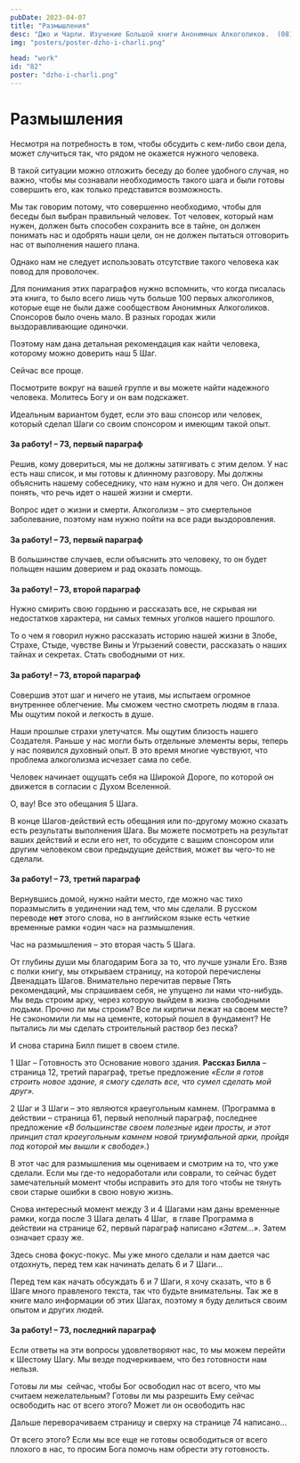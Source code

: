```yaml
---
pubDate: 2023-04-07
title: "Размышления"
desc: "Джо и Чарли. Изучение Большой книги Анонимных Алкоголиков.  (081)"
img: "posters/poster-dzho-i-charli.png"

head: "work"
id: "82"
poster: "dzho-i-charli.png"
---
```


# Размышления

Несмотря на потребность в том, чтобы обсудить с кем-либо свои дела, может случиться так, что рядом не окажется нужного человека.

В такой ситуации можно отложить беседу до более удобного случая, но важно, чтобы мы сознавали необходимость такого шага и были готовы совершить его, как только представится возможность.

Мы так говорим потому, что совершенно необходимо, чтобы для беседы был выбран правильный человек. Тот человек, который нам нужен, должен быть способен сохранить все в тайне, он должен понимать нас и одобрять наши цели, он не должен пытаться отговорить нас от выполнения нашего плана.

Однако нам не следует использовать отсутствие такого человека как повод для проволочек.

Для понимания этих параграфов нужно вспомнить, что когда писалась эта книга, то было всего лишь чуть больше 100 первых алкоголиков, которые еще не были даже сообществом Анонимных Алкоголиков. Спонсоров было очень мало. В разных городах жили выздоравливающие одиночки.

Поэтому нам дана детальная рекомендация как найти человека, которому можно доверить наш 5 Шаг.

Сейчас все проще.

Посмотрите вокруг на вашей группе и вы можете найти надежного человека. Молитесь Богу и он вам подскажет.

Идеальным вариантом будет, если это ваш спонсор или человек, который сделал Шаги со своим спонсором и имеющим такой опыт.

#### За работу! – 73, первый параграф

Решив, кому довериться, мы не должны затягивать с этим делом. У нас есть наш список, и мы готовы к длинному разговору. Мы должны объяснить нашему собеседнику, что нам нужно и для чего. Он должен понять, что речь идет о нашей жизни и смерти.

Вопрос идет о жизни и смерти. Алкоголизм – это смертельное заболевание, поэтому нам нужно пойти на все ради выздоровления.

#### За работу! – 73, первый параграф

В большинстве случаев, если объяснить это человеку, то он будет польщен нашим доверием и рад оказать помощь.

#### За работу! – 73, второй параграф

Нужно смирить свою гордыню и рассказать все, не скрывая ни недостатков характера, ни самых темных уголков нашего прошлого.

То о чем я говорил нужно рассказать историю нашей жизни в Злобе, Страхе, Стыде, чувстве Вины и Угрызений совести, рассказать о наших тайнах и секретах. Стать свободными от них.

#### За работу! – 73, второй параграф

Совершив этот шаг и ничего не утаив, мы испытаем огромное внутреннее облегчение. Мы сможем честно смотреть людям в глаза. Мы ощутим покой и легкость в душе.

Наши прошлые страхи улетучатся. Мы ощутим близость нашего Создателя. Раньше у нас могли быть отдельные элементы веры, теперь у нас появился духовный опыт. В это время многие чувствуют, что проблема алкоголизма исчезает сама по себе.

Человек начинает ощущать себя на Широкой Дороге, по которой он движется в согласии с Духом Вселенной.

О, вау! Все это обещания 5 Шага.

В конце Шагов-действий есть обещания или по-другому можно сказать есть результаты выполнения Шага. Вы можете посмотреть на результат ваших действий и если его нет, то обсудите с вашим спонсором или другим человеком свои предыдущие действия, может вы чего-то не сделали.

#### За работу! – 73, третий параграф

Вернувшись домой, нужно найти место, где можно час тихо поразмыслить в уединении над тем, что мы сделали.
В русском переводе **нет** этого слова, но в английском языке есть четкие временные рамки «один час» на размышления.

Час на размышления – это вторая часть 5 Шага.

От глубины души мы благодарим Бога за то, что лучше узнали Его. Взяв с полки книгу, мы открываем страницу, на которой перечислены Двенадцать Шагов. Внимательно перечитав первые Пять рекомендаций, мы спрашиваем себя, не упущено ли нами что-нибудь. Мы ведь строим арку, через которую выйдем в жизнь свободными людьми. Прочно ли мы строим? Все ли кирпичи лежат на своем месте? Не сэкономили ли мы на цементе, который пошел в фундамент? Не пытались ли мы сделать строительный раствор без песка?

И снова старина Билл пишет в своем стиле.

1 Шаг – Готовность это Основание нового здания. **Рассказ Билла** – страница 12, третий параграф, третье предложение _«Если я готов строить новое здание, я смогу сделать все, что сумел сделать мой друг»._

2 Шаг и 3 Шаги – это являются краеугольным камнем. (Программа в действии – страница 61, первый неполный параграф, последнее предложение _«В большинстве своем полезные идеи просты, и этот принцип стал краеугольным камнем новой триумфальной арки, пройдя под которой мы вышли к свободе»._)

В этот час для размышления мы оцениваем и смотрим на то, что уже сделали. Если мы где-то недоработали или соврали, то сейчас будет замечательный момент чтобы исправить это для того чтобы не тянуть свои старые ошибки в свою новую жизнь.

Снова интересный момент между 3 и 4 Шагами нам даны временные рамки, когда после 3 Шага делать 4 Шаг,  в главе Программа в действии на странице 62, первый параграф написано _«Затем…»_. Затем означает сразу же.

Здесь снова фокус-покус. Мы уже много сделали и нам дается час отдохнуть, перед тем как начинать делать 6 и 7 Шаги…

Перед тем как начать обсуждать 6 и 7 Шаги, я хочу сказать, что в 6 Шаге много правленого текста, так что будьте внимательны. Так же в книге мало информации об этих Шагах, поэтому я буду делиться своим опытом и других людей.

#### За работу! – 73, последний параграф

Если ответы на эти вопросы удовлетворяют нас, то мы можем перейти к Шестому Шагу. Мы везде подчеркиваем, что без готовности нам нельзя.

Готовы ли мы  сейчас, чтобы Бог освободил нас от всего, что мы считаем нежелательным? Готовы ли мы разрешить Ему сейчас освободить нас от всего этого? Может ли он освободить нас

Дальше переворачиваем страницу и сверху на странице 74 написано…

От всего этого? Если мы все еще не готовы освободиться от всего плохого в нас, то просим Бога помочь нам обрести эту готовность.
